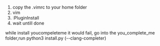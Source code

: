 1. copy the .vimrc to your home folder
2. vim
3. :PluginInstall
4. wait untill done

while install youcompeleteme it would fail, go into the you_complete_me folder,run python3 install.py (--clang-completer)
